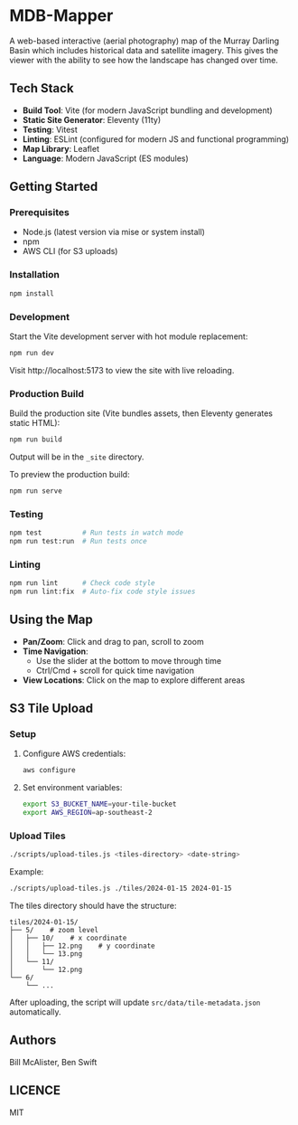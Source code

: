 # MDB-Mapper

A web-based interactive (aerial photography) map of the Murray Darling Basin
which includes historical data and satellite imagery. This gives the viewer with
the ability to see how the landscape has changed over time.

## Tech Stack

- **Build Tool**: Vite (for modern JavaScript bundling and development)
- **Static Site Generator**: Eleventy (11ty) 
- **Testing**: Vitest
- **Linting**: ESLint (configured for modern JS and functional programming)
- **Map Library**: Leaflet
- **Language**: Modern JavaScript (ES modules)

## Getting Started

### Prerequisites

- Node.js (latest version via mise or system install)
- npm
- AWS CLI (for S3 uploads)

### Installation

```bash
npm install
```

### Development

Start the Vite development server with hot module replacement:

```bash
npm run dev
```

Visit http://localhost:5173 to view the site with live reloading.

### Production Build

Build the production site (Vite bundles assets, then Eleventy generates static HTML):

```bash
npm run build
```

Output will be in the `_site` directory.

To preview the production build:

```bash
npm run serve
```

### Testing

```bash
npm test          # Run tests in watch mode
npm run test:run  # Run tests once
```

### Linting

```bash
npm run lint      # Check code style
npm run lint:fix  # Auto-fix code style issues
```

## Using the Map

- **Pan/Zoom**: Click and drag to pan, scroll to zoom
- **Time Navigation**:
  - Use the slider at the bottom to move through time
  - Ctrl/Cmd + scroll for quick time navigation
- **View Locations**: Click on the map to explore different areas

## S3 Tile Upload

### Setup

1. Configure AWS credentials:
   ```bash
   aws configure
   ```
2. Set environment variables:
   ```bash
   export S3_BUCKET_NAME=your-tile-bucket
   export AWS_REGION=ap-southeast-2
   ```

### Upload Tiles

```bash
./scripts/upload-tiles.js <tiles-directory> <date-string>
```

Example:

```bash
./scripts/upload-tiles.js ./tiles/2024-01-15 2024-01-15
```

The tiles directory should have the structure:

```
tiles/2024-01-15/
├── 5/    # zoom level
│   ├── 10/    # x coordinate
│   │   ├── 12.png    # y coordinate
│   │   └── 13.png
│   └── 11/
│       └── 12.png
└── 6/
    └── ...
```

After uploading, the script will update `src/data/tile-metadata.json`
automatically.

## Authors

Bill McAlister, Ben Swift

## LICENCE

MIT
